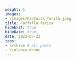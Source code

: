 ```yaml
---
weight: 1
images:
- /images/Farfalla_ferita.jpeg
title: Farfalla ferita
hideExif: true
hideDate: true
date: 2022-07-23
tags:
- archive # all posts
- violenza-donne
---
```

